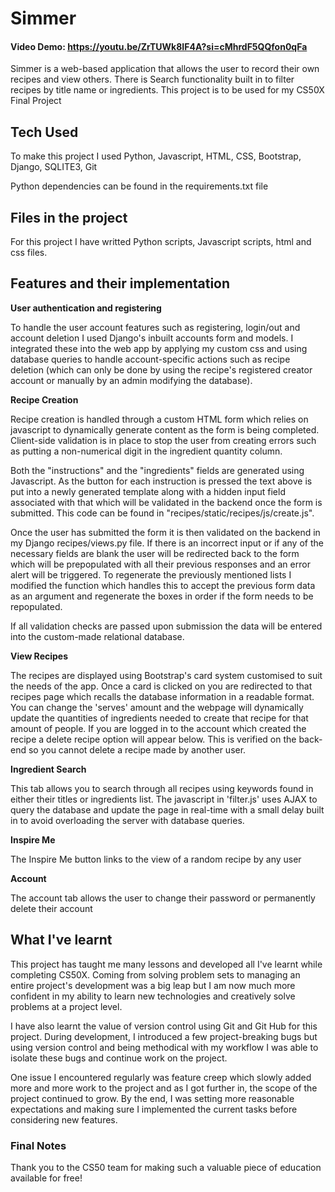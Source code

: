 # Simmer


#### Video Demo: https://youtu.be/ZrTUWk8IF4A?si=cMhrdF5QQfon0qFa

Simmer is a web-based application that allows the user to record their own recipes and view others. There is
Search functionality built in to filter recipes by title name or ingredients. This project is to be used for my
CS50X Final Project


## Tech Used

To make this project I used Python, Javascript, HTML, CSS, Bootstrap, Django, SQLITE3, Git

Python dependencies can be found in the requirements.txt file

## Files in the project

For this project I have writted Python scripts, Javascript scripts, html and css files.


## Features and their implementation


**User authentication and registering**


To handle the user account features such as registering, login/out and account deletion I used
Django's inbuilt accounts form and models. I integrated these into the web app by applying my custom
css and using database queries to handle account-specific actions such as recipe deletion (which can only
be done by using the recipe's registered creator account or manually by an admin modifying the database).


**Recipe Creation**


Recipe creation is handled through a custom HTML form which relies on javascript to dynamically generate content as the form is being completed. Client-side validation is in place to stop the user from creating errors such as putting a non-numerical digit in the ingredient quantity column.


Both the "instructions" and the "ingredients" fields are generated using Javascript. As the button for each instruction is pressed the text above is put into a newly generated template along with a hidden input field associated with that which will be validated in the backend once the form is submitted. This code can be found in "recipes/static/recipes/js/create.js".


Once the user has submitted the form it is then validated on the backend in my Django recipes/views.py file.
If there is an incorrect input or if any of the necessary fields are blank the user will be redirected back to the form which will be prepopulated with all their previous responses and an error alert will be triggered.
To regenerate the previously mentioned lists I modified the function which handles this to accept the previous form data as an argument and regenerate the boxes in order if the form needs to be repopulated.  


If all validation checks are passed upon submission the data will be entered into the custom-made relational database.


**View Recipes**


The recipes are displayed using Bootstrap's card system customised to suit the needs of the app. Once a card is clicked on you are redirected to that recipes page which recalls the database information in a readable format. You can change the 'serves' amount and the webpage will dynamically update the quantities of ingredients needed to create that recipe for that amount of people. If you are logged in to the account which created the recipe a delete recipe option will appear below. This is verified on the back-end so you cannot delete a recipe made by another user.


**Ingredient Search**


This tab allows you to search through all recipes using keywords found in either their titles or ingredients list. The javascript in 'filter.js' uses AJAX to query the database and update the page in real-time with a small delay built in to avoid overloading the server with database queries.

**Inspire Me**

The Inspire Me button links to the view of a random recipe by any user

**Account**

The account tab allows the user to change their password or permanently delete their account

## What I've learnt


This project has taught me many lessons and developed all I've learnt while completing CS50X. Coming from solving problem sets to managing an entire project's development was a big leap but I am now much more confident in my ability to learn new technologies and creatively solve problems at a project level.


I have also learnt the value of version control using Git and Git Hub for this project. During development, I introduced a few project-breaking bugs but using version control and being methodical with my workflow I was able to isolate these bugs and continue work on the project.

One issue I encountered regularly was feature creep which slowly added more and more work to the project and as I got further in, the scope of the project continued to grow. By the end, I was setting more reasonable expectations and making sure I implemented the current tasks before considering new features.

### Final Notes

Thank you to the CS50 team for making such a valuable piece of education available for free!





